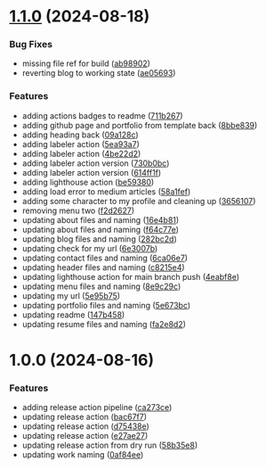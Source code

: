 # [1.1.0](https://github.com/louisphilip/louisphilip.github.io/compare/v1.0.0...v1.1.0) (2024-08-18)


### Bug Fixes

* missing file ref for build ([ab98902](https://github.com/louisphilip/louisphilip.github.io/commit/ab989023e7444915328e3d3e3aed85649477121a))
* reverting blog to working state ([ae05693](https://github.com/louisphilip/louisphilip.github.io/commit/ae05693b3fbb60af93a02adb095f0bd02df47f9a))


### Features

* adding actions badges to readme ([711b267](https://github.com/louisphilip/louisphilip.github.io/commit/711b267a24eb848866b42b9f69fa88d8d1fcac85))
* adding github page and portfolio from template back ([8bbe839](https://github.com/louisphilip/louisphilip.github.io/commit/8bbe83952bfbe76cac12235706e849bdf176fa1a))
* adding heading back ([09a128c](https://github.com/louisphilip/louisphilip.github.io/commit/09a128c880f223d9383ee90feff4b9b73e02b02e))
* adding labeler action ([5ea93a7](https://github.com/louisphilip/louisphilip.github.io/commit/5ea93a79c7ea624e9ca5fa404e959c1e6ab74f52))
* adding labeler action ([4be22d2](https://github.com/louisphilip/louisphilip.github.io/commit/4be22d2f983d868324b279248fa8c424ff4c7083))
* adding labeler action version ([730b0bc](https://github.com/louisphilip/louisphilip.github.io/commit/730b0bc039421589e680b38c9834951e8af69b98))
* adding labeler action version ([614ff1f](https://github.com/louisphilip/louisphilip.github.io/commit/614ff1ffc733270af5716f6ee023d035199d933b))
* adding lighthouse action ([be59380](https://github.com/louisphilip/louisphilip.github.io/commit/be59380da26b5648bf1b9b771bfdb830b164a07d))
* adding load error to medium articles ([58a1fef](https://github.com/louisphilip/louisphilip.github.io/commit/58a1fef64c24bc6ae597f75fe9e522b55371c33f))
* adding some character to my profile and cleaning up ([3656107](https://github.com/louisphilip/louisphilip.github.io/commit/3656107d4d9a83acb9ec18f100b939f69f309c3a))
* removing menu two ([f2d2627](https://github.com/louisphilip/louisphilip.github.io/commit/f2d2627e2680f8b4a46582853e3521f9e274ccd5))
* updating about files and naming ([16e4b81](https://github.com/louisphilip/louisphilip.github.io/commit/16e4b8196cc63c80808c448229806b0cd6daa533))
* updating about files and naming ([f64c77e](https://github.com/louisphilip/louisphilip.github.io/commit/f64c77e748aba50eb8a220d387ec471e7f9bdde6))
* updating blog files and naming ([282bc2d](https://github.com/louisphilip/louisphilip.github.io/commit/282bc2d995f2e00f1fddf76d2a1834df78331131))
* updating check for my url ([6e3007b](https://github.com/louisphilip/louisphilip.github.io/commit/6e3007b1f51ac3d05c4e40c454acadb46ba4b1fb))
* updating contact files and naming ([6ca06e7](https://github.com/louisphilip/louisphilip.github.io/commit/6ca06e70ca31b513f44209718690539fa82457ef))
* updating header files and naming ([c8215e4](https://github.com/louisphilip/louisphilip.github.io/commit/c8215e45f9e62889e727c1f238803db94817cacd))
* updating lighthouse action for main branch push ([4eabf8e](https://github.com/louisphilip/louisphilip.github.io/commit/4eabf8e8590b53f6a225e562795799f6ff253fca))
* updating menu files and naming ([8e9c29c](https://github.com/louisphilip/louisphilip.github.io/commit/8e9c29c14744fec055d7c88613bc5a1b5d1f21a7))
* updating my url ([5e95b75](https://github.com/louisphilip/louisphilip.github.io/commit/5e95b75b350639f92fee38b36de39f70c9db7b11))
* updating portfolio files and naming ([5e673bc](https://github.com/louisphilip/louisphilip.github.io/commit/5e673bc7d98eaf644c33b95d8ddfd41b21d5c493))
* updating readme ([147b458](https://github.com/louisphilip/louisphilip.github.io/commit/147b4582538560d10411e3042b5bbb0f79d03190))
* updating resume files and naming ([fa2e8d2](https://github.com/louisphilip/louisphilip.github.io/commit/fa2e8d2cc0230fb44ce91ccaea73c1616beb858c))

# 1.0.0 (2024-08-16)


### Features

* adding release action pipeline ([ca273ce](https://github.com/louisphilip/louisphilip.github.io/commit/ca273ce963f89327ab27d37412472876fc8f976a))
* updating release action ([bac67f7](https://github.com/louisphilip/louisphilip.github.io/commit/bac67f78eccc4ad3e52999394827f36066639ee9))
* updating release action ([d75438e](https://github.com/louisphilip/louisphilip.github.io/commit/d75438e320cbe5c8103e3d3787bc4ff9034dc8b0))
* updating release action ([e27ae27](https://github.com/louisphilip/louisphilip.github.io/commit/e27ae271bd6ccd64cc1d59004c0a7ae12e1ca7f1))
* updating release action from dry run ([58b35e8](https://github.com/louisphilip/louisphilip.github.io/commit/58b35e8dd100a86210c68cfd16a40cde8d39b249))
* updating work naming ([0af84ee](https://github.com/louisphilip/louisphilip.github.io/commit/0af84eee16cfca8613f85d1be1e0dd4cd4acdfca))
